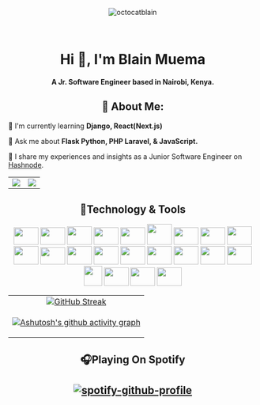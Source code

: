<p align="center">
      <img src="https://komarev.com/ghpvc/?username=octocatblain&label=Profile%20views&color=0e75b6&style=flat" alt="octocatblain" />
</p>
<br>
<h1 align="center">Hi 👋, I'm Blain Muema</h4>
<h4 align="center">A Jr. Software Engineer based in Nairobi, Kenya.</h3>

<h2 align="center">💫 About Me:</h2>
<p>🌱 I'm currently learning <b> Django, React(Next.js)</b></p>
<p>💬 Ask me about <b>Flask Python, PHP Laravel, &amp; JavaScript.</b> </p>
<p>📘 I share my experiences and insights as a Junior Software Engineer on <a href="https://blainmuema.hashnode.dev/">Hashnode</a>.</p>

<!--github stats-->
<table>
<tr>
<td>
<a href="https://github-readme-stats.vercel.app">
            <img src="https://github-readme-stats.vercel.app/api?username=octocatblain&show_icons=true&theme=chartreuse-dark"/>
      </a>
      </td>
      <td>
      <a href="https://github.com/anuraghazra/convoychat"> <img src="https://github-readme-stats.vercel.app/api/top-langs/?username=octocatblain&layout=compact&langs_count=10&theme=chartreuse-dark&show_icons=truel)](https://github.com/anuraghazra/github-readme-stats"/> </a>
      </td>
      </tr>
</table>

<!--Tools-->
<h2 align="center">📡Technology & Tools</h2>

<p align="center">
 <img height="35" width="50" src="https://cdn.jsdelivr.net/gh/devicons/devicon/icons/html5/html5-plain-wordmark.svg" />
 <img height="35" width="50" src="https://cdn.jsdelivr.net/gh/devicons/devicon/icons/css3/css3-plain-wordmark.svg" />
 <img height="37" width="50" src="https://cdn.jsdelivr.net/gh/devicons/devicon/icons/tailwindcss/tailwindcss-plain.svg" />         
 <img height="35" width="50" src="https://cdn.jsdelivr.net/gh/devicons/devicon/icons/sass/sass-original.svg" />
 <img height="35" width="50" src="https://cdn.jsdelivr.net/gh/devicons/devicon/icons/git/git-original.svg" />
 <img height="42" width="50" src="https://cdn.jsdelivr.net/gh/devicons/devicon/icons/bootstrap/bootstrap-plain.svg" />
 <!-- <img height="35" width="50" src="https://cdn.jsdelivr.net/gh/devicons/devicon/icons/materialui/materialui-original.svg" /> -->
 <!-- <img height="35" width="50" src="https://cdn.jsdelivr.net/gh/devicons/devicon/icons/gulp/gulp-plain.svg" /> -->
 <img height="35" width="50" src="https://cdn.jsdelivr.net/gh/devicons/devicon/icons/javascript/javascript-plain.svg" />
 <img height="35" width="50" src="https://cdn.jsdelivr.net/gh/devicons/devicon/icons/typescript/typescript-plain.svg" />
 <!-- <img height="37" width="50" src="https://cdn.jsdelivr.net/gh/devicons/devicon/icons/firebase/firebase-plain.svg" /> -->
 <img height="37" width="50" src="https://cdn.jsdelivr.net/gh/devicons/devicon/icons/react/react-original.svg" />
 <img height="37" width="50" src="https://cdn.jsdelivr.net/gh/devicons/devicon/icons/nextjs/nextjs-original.svg" />
 <!-- <img height="35" width="50" src="https://cdn.jsdelivr.net/gh/devicons/devicon/icons/redux/redux-original.svg" /> -->
 <img height="35" width="50" src="https://cdn.jsdelivr.net/gh/devicons/devicon/icons/nodejs/nodejs-original.svg" />
 <!-- <img height="37" width="50" src="https://cdn.jsdelivr.net/gh/devicons/devicon/icons/express/express-original.svg" /> -->
 <img height="37" width="50" src="https://cdn.jsdelivr.net/gh/devicons/devicon/icons/postgresql/postgresql-plain-wordmark.svg" />
 <img height="37" width="50" src="https://cdn.jsdelivr.net/gh/devicons/devicon/icons/ruby/ruby-plain-wordmark.svg" />
 <!-- <img height="35" width="50" src="https://cdn.jsdelivr.net/gh/devicons/devicon/icons/rails/rails-original-wordmark.svg" /> -->
<img height="37" width="50" src="https://cdn.jsdelivr.net/gh/devicons/devicon/icons/python/python-original.svg" />
<img height="37" width="50" src="https://cdn.jsdelivr.net/gh/devicons/devicon/icons/flask/flask-original-wordmark.svg" />
<img height="37" width="50" src="https://cdn.jsdelivr.net/gh/devicons/devicon/icons/django/django-plain-wordmark.svg" />
<img height="37" width="50" src="https://cdn.jsdelivr.net/gh/devicons/devicon/icons/php/php-original.svg" />              
<img height="37" width="50" src="https://cdn.jsdelivr.net/gh/devicons/devicon/icons/laravel/laravel-plain-wordmark.svg" />
<img src="https://github.com/octocatblain/octocatblain/assets/62080362/8e81fd7c-e56d-4073-b96c-393d22d17a13" width="37" height="40" />
<img height="37" width="50" src="https://cdn.jsdelivr.net/gh/devicons/devicon/icons/bash/bash-original.svg" />
<img height="37" width="50" src="https://cdn.jsdelivr.net/gh/devicons/devicon/icons/sqlalchemy/sqlalchemy-original.svg" />
<img height="37" width="50" src="https://cdn.jsdelivr.net/gh/devicons/devicon/icons/mysql/mysql-original-wordmark.svg" />
</p>

<table>
<tr align="center">
<td ><a href="https://git.io/streak-stats"><img src="https://streak-stats.demolab.com?user=octocatblain&theme=github-dark" alt="GitHub Streak" /></a></td>
</tr>
<tr  align="center">
<td>

[![Ashutosh's github activity graph](https://github-readme-activity-graph.vercel.app/graph?username=octocatblain&bg_color=000000&color=ededed&line=0aff27&point=ffffff&area=true&hide_border=true)](https://github.com/ashutosh00710/github-readme-activity-graph)

</td>
</tr>
</table>

<h2  align="center">🎧Playing On Spotify<h2>

<div align="center">

[![spotify-github-profile](https://spotify-github-profile.vercel.app/api/view?uid=31uzr2jwp6guujlxxeyiyi2wgxbq&cover_image=true&theme=default&show_offline=false&background_color=121212&interchange=true)](https://spotify-github-profile.vercel.app/api/view?uid=31uzr2jwp6guujlxxeyiyi2wgxbq&redirect=true)

</div>
